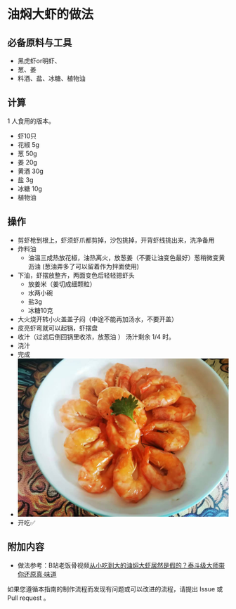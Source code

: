 # 油焖大虾的做法

## 必备原料与工具

- 黑虎虾or明虾、
- 葱、姜
- 料酒、盐、冰糖、植物油

## 计算

 1 人食用的版本。

- 虾10只
- 花椒 5g
- 葱 50g
- 姜 20g
- 黄酒 30g
- 盐 3g
- 冰糖 10g
- 植物油

## 操作

- 剪虾枪到根上，虾须虾爪都剪掉，沙包挑掉，开背虾线挑出来，洗净备用
- 炸料油
    - 油温三成热放花椒，油热离火，放葱姜（不要让油变色最好）葱稍微变黄沥油 (葱油弄多了可以留着作为拌面使用)
- 下油，虾摆放整齐，两面变色后轻轻摁虾头
    - 放姜米（姜切成细颗粒）
    - 水两小碗
    - 盐3g
    - 冰糖10克
- 大火烧开转小火盖盖子闷（中途不能再加汤水，不要开盖）
- 皮亮虾弯就可以起锅，虾摆盘
- 收汁（过滤后倒回锅里收浓，放葱油 ） 汤汁剩余 1/4 时。
- 浇汁
- 完成
- ![成品](./油焖大虾.jpg)
- 开吃✅

## 附加内容

- 做法参考：B站老饭骨视频[从小吃到大的油焖大虾居然是假的？泰斗级大师带你还原真·味道](https://www.bilibili.com/video/BV17f4y1W7z9)

如果您遵循本指南的制作流程而发现有问题或可以改进的流程，请提出 Issue 或 Pull request 。
